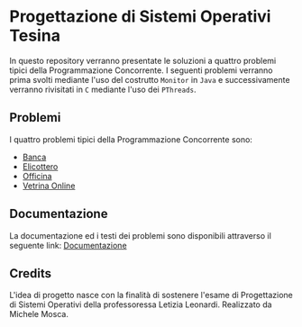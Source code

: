 # Progettazione di Sistemi Operativi Tesina
In questo repository verranno presentate le soluzioni a quattro problemi tipici della Programmazione Concorrente.
I seguenti problemi verranno prima svolti mediante l'uso del costrutto `Monitor` in `Java` e successivamente verranno rivisitati in `C` mediante l'uso dei `PThreads`.

## Problemi
I quattro problemi tipici della Programmazione Concorrente sono:

- [Banca](Banca/)
- [Elicottero](Elicottero/)
- [Officina](Officina/)
- [Vetrina Online](Vetrina%20Online/)

## Documentazione
La documentazione ed i testi dei problemi sono disponibili attraverso il seguente link: [Documentazione](Elaborato_Progettazione_di_Sistemi_Operativi.pdf)

## Credits
L'idea di progetto nasce con la finalità di sostenere l'esame di Progettazione di Sistemi Operativi della professoressa Letizia Leonardi. Realizzato da Michele Mosca.
